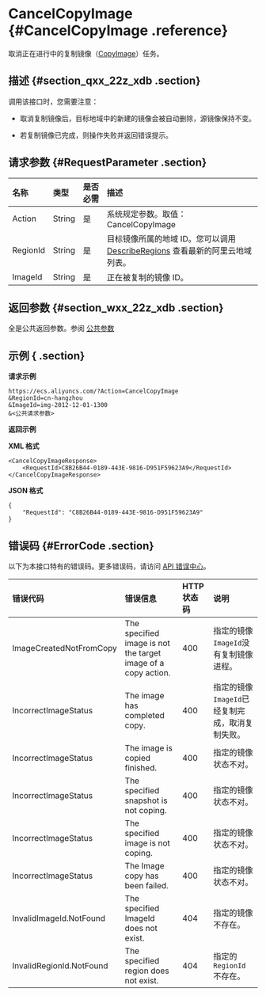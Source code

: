 # CancelCopyImage {#CancelCopyImage .reference}

取消正在进行中的复制镜像（[CopyImage](cn.zh-CN/API参考/镜像/CopyImage.md#)）任务。

## 描述 {#section_qxx_22z_xdb .section}

调用该接口时，您需要注意：

-   取消复制镜像后，目标地域中的新建的镜像会被自动删除，源镜像保持不变。

-   若复制镜像已完成，则操作失败并返回错误提示。


## 请求参数 {#RequestParameter .section}

|名称|类型|是否必需|描述|
|:-|:-|:---|:-|
|Action|String|是|系统规定参数。取值：CancelCopyImage|
|RegionId|String|是|目标镜像所属的地域 ID。您可以调用 [DescribeRegions](cn.zh-CN/API参考/地域/DescribeRegions.md#) 查看最新的阿里云地域列表。|
|ImageId|String|是|正在被复制的镜像 ID。|

## 返回参数 {#section_wxx_22z_xdb .section}

全是公共返回参数。参阅 [公共参数](cn.zh-CN/API参考/调用方式/公共参数.md#commonResponseParameters)

## 示例 { .section}

**请求示例** 

```
https://ecs.aliyuncs.com/?Action=CancelCopyImage
&RegionId=cn-hangzhou
&ImageId=img-2012-12-01-1300
&<公共请求参数>
```

**返回示例** 

**XML 格式**

```
<CancelCopyImageResponse>
    <RequestId>C8B26B44-0189-443E-9816-D951F59623A9</RequestId>
</CancelCopyImageResponse>
```

 **JSON 格式** 

```
{
    "RequestId": "C8B26B44-0189-443E-9816-D951F59623A9"
}
```

## 错误码 {#ErrorCode .section}

以下为本接口特有的错误码。更多错误码，请访问 [API 错误中心](https://error-center.aliyun.com/status/product/Ecs)。

|错误代码|错误信息|HTTP 状态码|说明|
|:---|:---|:-------|:-|
|ImageCreatedNotFromCopy|The specified image is not the target image of a copy action.|400|指定的镜像 `ImageId`没有复制镜像进程。|
|IncorrectImageStatus|The image has completed copy.|400|指定的镜像 `ImageId`已经复制完成，取消复制失败。|
|IncorrectImageStatus|The image is copied finished.|400|指定的镜像状态不对。|
|IncorrectImageStatus|The specified snapshot is not coping.|400|指定的镜像状态不对。|
|IncorrectImageStatus|The specified image is not coping.|400|指定的镜像状态不对。|
|IncorrectImageStatus|The Image copy has been failed.|400|指定的镜像状态不对。|
|InvalidImageId.NotFound|The specified ImageId does not exist.|404|指定的镜像不存在。|
|InvalidRegionId.NotFound|The specified region does not exist.|404|指定的 `RegionId` 不存在。|

